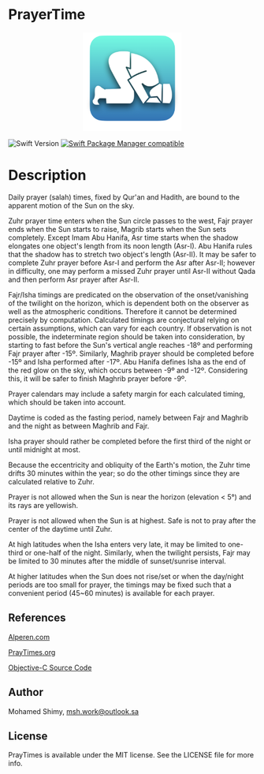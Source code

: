 # PrayerTime

<p align="center">
  <img height="200" src="web/logo.png" />
</p>

![Swift Version][image-1] [![Swift Package Manager compatible][image-2]][1]


# Description

​Daily prayer (salah) times, fixed by Qur'an and Hadith,
are bound to the apparent motion of the Sun on the sky.

Zuhr prayer time enters when the Sun circle passes to the
west, Fajr prayer ends when the Sun starts to raise, Magrib
starts when the Sun sets completely.
Except Imam Abu Hanifa, Asr time starts when the shadow
elongates one object's length from its noon length (Asr-I).
Abu Hanifa rules that the shadow has to stretch two object's
length (Asr-II). It may be safer to complete Zuhr prayer before
Asr-I and perform the Asr after Asr-II; however in difficulty,
one may perform a missed Zuhr prayer until Asr-II without Qada
and then perform Asr prayer after Asr-II.

Fajr/Isha timings are predicated on the observation of the
onset/vanishing of the twilight on the horizon, which is dependent
both on the observer as well as the atmospheric conditions.
Therefore it cannot be determined precisely by computation.
Calculated timings are conjectural relying on certain assumptions,
which can vary for each country. If observation is not possible,
the indeterminate region should be taken into consideration, by
starting to fast before the Sun's vertical angle reaches -18º and
performing Fajr prayer after -15º. Similarly, Maghrib prayer should
be completed before -15º and Isha performed after -17º. Abu Hanifa
defines Isha as the end of the red glow on the sky, which occurs
between -9º and -12º. Considering this, it will be safer to finish
Maghrib prayer before -9º.

Prayer calendars may include a safety margin for each calculated timing,
which should be taken into account.

Daytime is coded as the fasting period, namely between Fajr and Maghrib
and the night as between Maghrib and Fajr.

Isha prayer should rather be completed before the first third of the night
or until midnight at most.

Because the eccentricity and obliquity of the Earth's motion, the Zuhr time
drifts 30 minutes within the year; so do the other timings since they are
calculated relative to Zuhr.

Prayer is not allowed when the Sun is near the horizon (elevation < 5°)
and its rays are yellowish.

Prayer is not allowed when the Sun is at highest.
Safe is not to pray after the center of the daytime
until Zuhr.

At high latitudes when the Isha enters very late,
it may be limited to one-third or one-half of the night.
Similarly, when the twilight persists, Fajr may be
limited to 30 minutes after the middle of sunset/sunrise
interval.

At higher latitudes when the Sun does not rise/set
or when the day/night periods are too small for prayer,
the timings may be fixed such that a convenient period
(45~60 minutes) is available for each prayer.


## References

[Alperen.com][spec]

[spec]:http://alperen.cepmuvakkit.com/alperen/makale/index.htm#Mekruh

[PrayTimes.org][spec]

[spec]:http://praytimes.org

[Objective-C Source Code][spec]

[spec]:http://praytimes.org/code/git/?a=tree&p=PrayTimes&hb=HEAD&f=v1/objc



## Author

Mohamed Shimy, msh.work@outlook.sa

## License

PrayTimes is available under the MIT license. See the LICENSE file for more info.

[1]:	https://github.com/apple/swift-package-manager

[image-1]:	https://img.shields.io/badge/Swift-5.9-F16D39.svg?style=flat
[image-2]:	https://img.shields.io/badge/Swift%20Package%20Manager-compatible-brightgreen.svg


